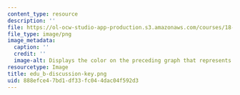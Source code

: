 ```yaml
---
content_type: resource
description: ''
file: https://ol-ocw-studio-app-production.s3.amazonaws.com/courses/18-05-introduction-to-probability-and-statistics-spring-2014/888efce47bd1df33fc044dac04f592d3_edu_b-discussion-key.png
file_type: image/png
image_metadata:
  caption: ''
  credit: ''
  image-alt: Displays the color on the preceding graph that represents discussion.
resourcetype: Image
title: edu_b-discussion-key.png
uid: 888efce4-7bd1-df33-fc04-4dac04f592d3
---
```

